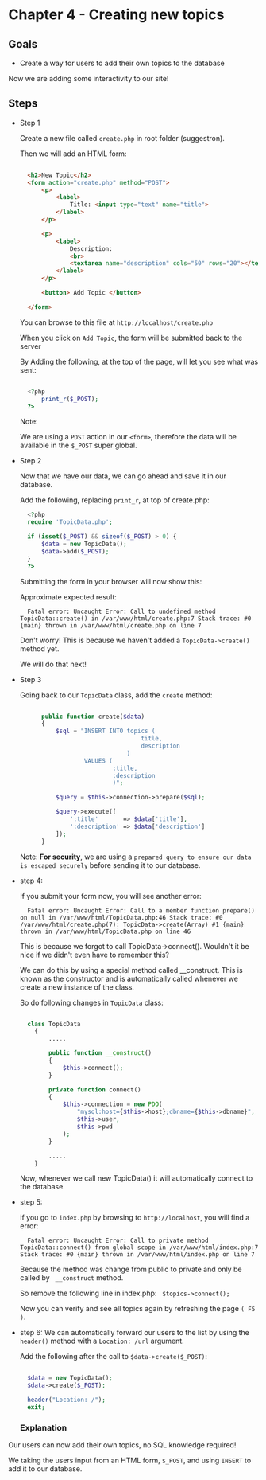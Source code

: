 # Chapter 4 - Creating new topics

## Goals
- Create a way for users to add their own topics to the database

Now we are adding some interactivity to our site!

## Steps

- Step 1

  Create a new file called `create.php` in root folder (suggestron).

  Then we will add an HTML form:

    ```html

      <h2>New Topic</h2>
      <form action="create.php" method="POST">
          <p>
              <label>
                  Title: <input type="text" name="title">
              </label>
          </p>

          <p>
              <label>
                  Description:
                  <br>
                  <textarea name="description" cols="50" rows="20"></textarea>
              </label>
          </p>

          <button> Add Topic </button>

      </form>
    ```

    You can browse to this file at `http://localhost/create.php`

    When you click on `Add Topic`, the form will be submitted back to the server

    By Adding the following, at the top of the page, will let you see what was sent:

    ```php

      <?php
          print_r($_POST);
      ?>
    ```

    Note: 

    We are using a `POST` action in our `<form>`, therefore the data will be available in the `$_POST` super global.

- Step 2

  Now that we have our data, we can go ahead and save it in our database.

  Add the following, replacing `print_r`, at top of create.php:

  ```php
    <?php
    require 'TopicData.php';

    if (isset($_POST) && sizeof($_POST) > 0) {
        $data = new TopicData();
        $data->add($_POST);
    }
    ?>

  ```

  Submitting the form in your browser will now show this:

    Approximate expected result:

    ```
      Fatal error: Uncaught Error: Call to undefined method TopicData::create() in /var/www/html/create.php:7 Stack trace: #0 {main} thrown in /var/www/html/create.php on line 7
    ```

  Don't worry! This is because we haven't added a `TopicData->create()` method yet. 
  
  We will do that next!

- Step 3

    Going back to our `TopicData` class, add the `create` method:

    ```php

          public function create($data)
          {
              $sql = "INSERT INTO topics (
                                      title,
                                      description
                                  ) 
                      VALUES (
                              :title,
                              :description
                              )";

              $query = $this->connection->prepare($sql);

              $query->execute([
                  ':title'       => $data['title'],
                  ':description' => $data['description']
              ]);
          }

    ```

    Note: **For security**, we are using a `prepared query to ensure our data is escaped securely`  before sending it to our database.

- step 4:

   If you submit your form now, you will see another error:

    ```
      Fatal error: Uncaught Error: Call to a member function prepare() on null in /var/www/html/TopicData.php:46 Stack trace: #0 /var/www/html/create.php(7): TopicData->create(Array) #1 {main} thrown in /var/www/html/TopicData.php on line 46

    ```

    This is because we forgot to call TopicData->connect(). Wouldn't it be nice if we didn't even have to remember this?

    We can do this by using a special method called __construct. This is known as the constructor and is automatically called whenever we create a new instance of the class.

    So do following changes in `TopicData` class:

    ```php
    
      class TopicData
        {
            .....

            public function __construct()
            {
                $this->connect();
            }

            private function connect()
            {
                $this->connection = new PDO(
                    "mysql:host={$this->host};dbname={$this->dbname}",
                    $this->user,
                    $this->pwd
                );
            }

            .....
        }
    ```

    Now, whenever we call new TopicData() it will automatically connect to the database.

- step 5:

  if you go to `index.php`  by browsing to `http://localhost`, you will find a error:

  ```
    Fatal error: Uncaught Error: Call to private method TopicData::connect() from global scope in /var/www/html/index.php:7 Stack trace: #0 {main} thrown in /var/www/html/index.php on line 7
  ```

  Because the method was change from public to private and only be called by ` __construct` method.

  So remove the following line in index.php: ` $topics->connect();`

  Now you  can verify and see all topics again by refreshing the page `( F5 )`.

- step 6:
 We can automatically forward our users to the list by using the `header()` method with a `Location: /url`  argument.

  Add the following after the call to `$data->create($_POST)`:

  ```php

    $data = new TopicData();
    $data->create($_POST);

    header("Location: /");
    exit;
  ```

  ### Explanation

Our users can now add their own topics, no SQL knowledge required!

We taking the users input from an HTML form, `$_POST`, and using `INSERT` to add it to our database.